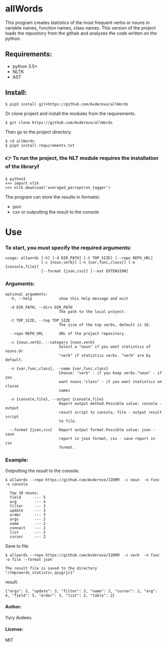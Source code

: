# allWords

This program creates statistics of the most frequent verbs or nouns in variable names, function names, class names.
This version of the project loads the repository from the githab and analyzes the code written on the python.

## Requirements:

- python 3.5+
- NLTK
- AST

## Install:

```
$ pip3 install git+https://github.com/Avderevo/allWords  

```
Or clone project
and install the modules from the requirements.
```
$ git clone https://github.com/Avderevo/allWords
```
Then go to the project directory.

```
$ cd allWords
$ pip3 install requirements.txt
```


### :point_right: To run the project, the NLT module requires the installation of the library:exclamation:

```
$ python3
>>> import nltk
>>> nltk.download('averaged_perceptron_tagger')
```
The program can store the results in formatst:
- json
- csv
or outputting the result to the console
 
# Use


###  To start, you must specify the required arguments:
```
usage: allwords [-h] [-d DIR_PATH] [-t TOP_SIZE] [--repo REPO_URL]
                [-c {noun,verb}] [-n {var,func,class}] [-o {console,file}]
                [--format {json,csv}] [--ext EXTENSION]
```
### Arguments:
```
optional arguments:
  -h, --help            show this help message and exit
  
  -d DIR_PATH, --dirs DIR_PATH
                        The path to the local project.
                        
  -t TOP_SIZE, --top TOP_SIZE
                        The size of the top verbs, default is 10.
                        
  --repo REPO_URL       URL of the project repository.
  
  -c {noun,verb}, --category {noun,verb}
                        Select a "noun" if you want statistics of nouns.Or
                        "verb" if statistics verbs. "verb" are by default.
                        
  -n {var,func,class}, --name {var,func,class}
                        Choose: "verb" - if you keep verbs."noun" - if you
                        want nouns."class" - if you want statistics on classe
                        names
                        
  -o {console,file}, --output {console,file}
                        Report output method.Possible value: console - output
                        result script to console, file - output result script
                        to file.
                        
  --format {json,csv}   Report output format.Possible value: json - save
                        report in json format, csv - save report in csv
                        format.
```
### Example:

Outputting the result to the console.
```
$ allwords --repo https://github.com/Avderevo/IZORM  -c noun  -n func -o console

  Top 10 nouns:
  field      --- 5
  arg        --- 4
  filter     --- 3
  update     --- 3
  order      --- 3
  args       --- 2
  name       --- 2
  connect    --- 2
  list       --- 2
  cursor     --- 2

```
Save to file:
```
$ allwords --repo https://github.com/Avderevo/IZORM  -c verb  -n func -o file --format json

The result file is saved to the directory "/tmp/words_statistic_qvygrjc1"
```
result:
```
{"args": 2, "update": 3, "filter": 3, "name": 2, "cursor": 2, "arg": 4, "field": 5, "order": 3, "list": 2, "table": 2}
```
#### Author:
Yury Avdeev.

#### License:
MIT
